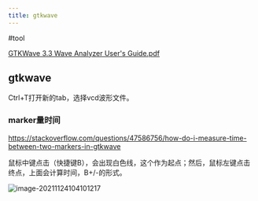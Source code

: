 ```yaml
---
title: gtkwave
---
```


#tool

[GTKWave 3.3 Wave Analyzer User's Guide.pdf](zotero://open-pdf/library/items/8UFLX92N)

## gtkwave

Ctrl+T打开新的tab，选择vcd波形文件。

### marker量时间

https://stackoverflow.com/questions/47586756/how-do-i-measure-time-between-two-markers-in-gtkwave

鼠标中键点击（快捷键B），会出现白色线，这个作为起点；然后，鼠标左键点击终点，上面会计算时间，B+/-的形式。

![image-20211124104101217](../../innogrit/assets/image-20211124104101217.png)
